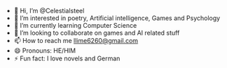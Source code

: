 - 👋 Hi, I’m @Celestialsteel
- 👀 I’m interested in poetry, Artificial intelligence, Games and Psychology 
- 🌱 I’m currently learning Computer Science
- 💞️ I’m looking to collaborate on  games and AI related stuff
- 📫 How to reach me  llime6260@gmail.com
- 😄 Pronouns: HE/HIM
- ⚡ Fun fact: I love novels and German

<!---
Celestialsteel/Celestialsteel is a ✨ special ✨ repository because its `README.md` (this file) appears on your GitHub profile.
You can click the Preview link to take a look at your changes.
--->
